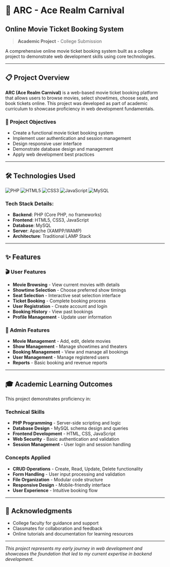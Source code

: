 # 🎪 ARC - Ace Realm Carnival
## Online Movie Ticket Booking System

> **Academic Project** - College Submission

A comprehensive online movie ticket booking system built as a college project to demonstrate web development skills using core technologies.

---

## 📋 Project Overview

**ARC (Ace Realm Carnival)** is a web-based movie ticket booking platform that allows users to browse movies, select showtimes, choose seats, and book tickets online. This project was developed as part of academic curriculum to showcase proficiency in web development fundamentals.

### 🎯 Project Objectives
- Create a functional movie ticket booking system
- Implement user authentication and session management
- Design responsive user interface
- Demonstrate database design and management
- Apply web development best practices

---

## 🛠️ Technologies Used

<p align="left">
  <img src="https://img.shields.io/badge/PHP-777BB4?style=for-the-badge&logo=php&logoColor=white" alt="PHP"/>
  <img src="https://img.shields.io/badge/HTML5-E34F26?style=for-the-badge&logo=html5&logoColor=white" alt="HTML5"/>
  <img src="https://img.shields.io/badge/CSS3-1572B6?style=for-the-badge&logo=css3&logoColor=white" alt="CSS3"/>
  <img src="https://img.shields.io/badge/JavaScript-F7DF1E?style=for-the-badge&logo=javascript&logoColor=black" alt="JavaScript"/>
  <img src="https://img.shields.io/badge/MySQL-00000F?style=for-the-badge&logo=mysql&logoColor=white" alt="MySQL"/>
</p>

### Tech Stack Details:
- **Backend**: PHP (Core PHP, no frameworks)
- **Frontend**: HTML5, CSS3, JavaScript
- **Database**: MySQL
- **Server**: Apache (XAMPP/WAMP)
- **Architecture**: Traditional LAMP Stack

---

## ✨ Features

### 🎬 User Features
- **Movie Browsing** - View current movies with details
- **Showtime Selection** - Choose preferred show timings
- **Seat Selection** - Interactive seat selection interface
- **Ticket Booking** - Complete booking process
- **User Registration** - Create account and login
- **Booking History** - View past bookings
- **Profile Management** - Update user information

### 🔐 Admin Features
- **Movie Management** - Add, edit, delete movies
- **Show Management** - Manage showtimes and theaters
- **Booking Management** - View and manage all bookings
- **User Management** - Manage registered users
- **Reports** - Basic booking and revenue reports

---

## 🎓 Academic Learning Outcomes

This project demonstrates proficiency in:

### Technical Skills
- **PHP Programming** - Server-side scripting and logic
- **Database Design** - MySQL schema design and queries
- **Frontend Development** - HTML, CSS, JavaScript
- **Web Security** - Basic authentication and validation
- **Session Management** - User login and session handling

### Concepts Applied
- **CRUD Operations** - Create, Read, Update, Delete functionality
- **Form Handling** - User input processing and validation
- **File Organization** - Modular code structure
- **Responsive Design** - Mobile-friendly interface
- **User Experience** - Intuitive booking flow

---

## 🙏 Acknowledgments

- College faculty for guidance and support
- Classmates for collaboration and feedback
- Online tutorials and documentation for learning resources

---

*This project represents my early journey in web development and showcases the foundation that led to my current expertise in backend development.*

